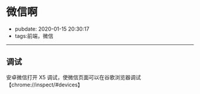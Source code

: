 # 微信啊

- pubdate: 2020-01-15 20:30:17
- tags:前端，微信

---

## 调试

安卓微信打开 X5 调试，使微信页面可以在谷歌浏览器调试【chrome://inspect/#devices】
